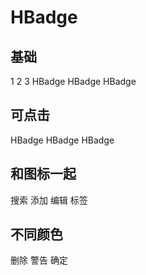 # HBadge

## 基础

<HBadge>1</HBadge>
<HBadge>2</HBadge>
<HBadge>3</HBadge>
<HBadge>HBadge</HBadge>
<HBadge>HBadge</HBadge>
<HBadge>HBadge</HBadge>

## 可点击

<HBadge clickable>HBadge</HBadge>
<HBadge clickable>HBadge</HBadge>
<HBadge clickable>HBadge</HBadge>

## 和图标一起

<HBadge clickable><HIcon :name="HIconName.Search"/> 搜索</HBadge>
<HBadge clickable><HIcon :name="HIconName.Add"/> 添加</HBadge>
<HBadge clickable><HIcon :name="HIconName.Edit"/> 编辑</HBadge>
<HBadge clickable><HIcon :name="HIconName.Tag"/> 标签</HBadge>

<HBadge clickable><HIcon :name="HIconName.Search"/></HBadge>
<HBadge clickable><HIcon :name="HIconName.Add"/></HBadge>
<HBadge clickable><HIcon :name="HIconName.Edit"/></HBadge>
<HBadge clickable><HIcon :name="HIconName.Tag"/></HBadge>

## 不同颜色

<HBadge :bgColor="t.color.error.n" clickable><HIcon :name="HIconName.Delete"/> 删除</HBadge>
<HBadge :bgColor="t.color.warning.n" clickable><HIcon :name="HIconName.Warning"/> 警告</HBadge>
<HBadge :bgColor="t.color.success.n" clickable><HIcon :name="HIconName.Accept"/> 确定</HBadge>

<script setup>
import HIcon from '../src/components/HIcon.vue'
import { HIconName } from '../src/components/HIconName'
import HBadge from '../src/components/HBadge.vue'
import { useTheme } from '@winwin/vue-global-theming'
const t = useTheme()
</script>
